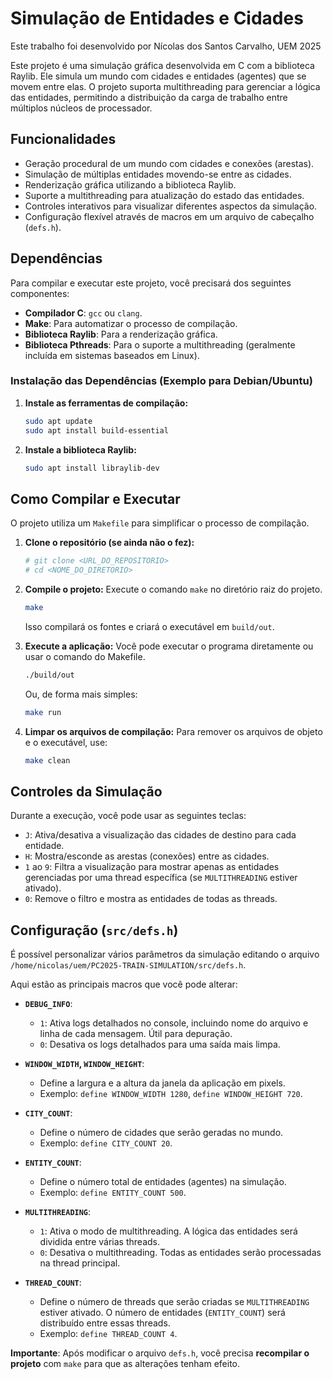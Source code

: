 # Simulação de Entidades e Cidades

Este trabalho foi desenvolvido por Nícolas dos Santos Carvalho, UEM 2025

Este projeto é uma simulação gráfica desenvolvida em C com a biblioteca Raylib. Ele simula um mundo com cidades e entidades (agentes) que se movem entre elas. O projeto suporta multithreading para gerenciar a lógica das entidades, permitindo a distribuição da carga de trabalho entre múltiplos núcleos de processador.

## Funcionalidades

-   Geração procedural de um mundo com cidades e conexões (arestas).
-   Simulação de múltiplas entidades movendo-se entre as cidades.
-   Renderização gráfica utilizando a biblioteca Raylib.
-   Suporte a multithreading para atualização do estado das entidades.
-   Controles interativos para visualizar diferentes aspectos da simulação.
-   Configuração flexível através de macros em um arquivo de cabeçalho (`defs.h`).

## Dependências

Para compilar e executar este projeto, você precisará dos seguintes componentes:

-   **Compilador C**: `gcc` ou `clang`.
-   **Make**: Para automatizar o processo de compilação.
-   **Biblioteca Raylib**: Para a renderização gráfica.
-   **Biblioteca Pthreads**: Para o suporte a multithreading (geralmente incluída em sistemas baseados em Linux).

### Instalação das Dependências (Exemplo para Debian/Ubuntu)

1.  **Instale as ferramentas de compilação:**
    ```bash
    sudo apt update
    sudo apt install build-essential
    ```

2.  **Instale a biblioteca Raylib:**
    ```bash
    sudo apt install libraylib-dev
    ```

## Como Compilar e Executar

O projeto utiliza um `Makefile` para simplificar o processo de compilação.

1.  **Clone o repositório (se ainda não o fez):**
    ```bash
    # git clone <URL_DO_REPOSITORIO>
    # cd <NOME_DO_DIRETORIO>
    ```

2.  **Compile o projeto:**
    Execute o comando `make` no diretório raiz do projeto.
    ```bash
    make
    ```
    Isso compilará os fontes e criará o executável em `build/out`.

3.  **Execute a aplicação:**
    Você pode executar o programa diretamente ou usar o comando do Makefile.
    ```bash
    ./build/out
    ```
    Ou, de forma mais simples:
    ```bash
    make run
    ```

4.  **Limpar os arquivos de compilação:**
    Para remover os arquivos de objeto e o executável, use:
    ```bash
    make clean
    ```

## Controles da Simulação

Durante a execução, você pode usar as seguintes teclas:

-   `J`: Ativa/desativa a visualização das cidades de destino para cada entidade.
-   `H`: Mostra/esconde as arestas (conexões) entre as cidades.
-   `1` ao `9`: Filtra a visualização para mostrar apenas as entidades gerenciadas por uma thread específica (se `MULTITHREADING` estiver ativado).
-   `0`: Remove o filtro e mostra as entidades de todas as threads.

## Configuração (`src/defs.h`)

É possível personalizar vários parâmetros da simulação editando o arquivo `/home/nicolas/uem/PC2025-TRAIN-SIMULATION/src/defs.h`.

Aqui estão as principais macros que você pode alterar:

-   **`DEBUG_INFO`**:
    -   `1`: Ativa logs detalhados no console, incluindo nome do arquivo e linha de cada mensagem. Útil para depuração.
    -   `0`: Desativa os logs detalhados para uma saída mais limpa.

-   **`WINDOW_WIDTH`, `WINDOW_HEIGHT`**:
    -   Define a largura e a altura da janela da aplicação em pixels.
    -   Exemplo: `define WINDOW_WIDTH 1280`, `define WINDOW_HEIGHT 720`.

-   **`CITY_COUNT`**:
    -   Define o número de cidades que serão geradas no mundo.
    -   Exemplo: `define CITY_COUNT 20`.

-   **`ENTITY_COUNT`**:
    -   Define o número total de entidades (agentes) na simulação.
    -   Exemplo: `define ENTITY_COUNT 500`.

-   **`MULTITHREADING`**:
    -   `1`: Ativa o modo de multithreading. A lógica das entidades será dividida entre várias threads.
    -   `0`: Desativa o multithreading. Todas as entidades serão processadas na thread principal.

-   **`THREAD_COUNT`**:
    -   Define o número de threads que serão criadas se `MULTITHREADING` estiver ativado. O número de entidades (`ENTITY_COUNT`) será distribuído entre essas threads.
    -   Exemplo: `define THREAD_COUNT 4`.

**Importante**: Após modificar o arquivo `defs.h`, você precisa **recompilar o projeto** com `make` para que as alterações tenham efeito.